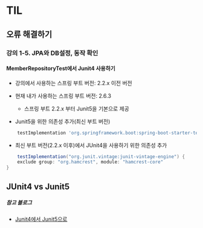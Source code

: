 # TIL

## 오류 해결하기

### 강의 1-5. JPA와 DB설정, 동작 확인

#### MemberRepositoryTest에서 Junit4 사용하기

* 강의에서 사용하는 스프링 부트 버전: 2.2.x 이전 버전
* 현재 내가 사용하는 스프링 부트 버전: 2.6.3
    * 스프링 부트 2.2.x 부터 Junit5을 기본으로 제공

* Junit5을 위한 의존성 추가(최신 부트 버전)

```groovy
    testImplementation 'org.springframework.boot:spring-boot-starter-test'
```

* 최신 부트 버전(2.2.x 이후)에서 JUnit4을 사용하기 위한 의존성 추가

```groovy
    testImplementation("org.junit.vintage:junit-vintage-engine") {
    exclude group: "org.hamcrest", module: "hamcrest-core"
}
```

## JUnit4 vs Junit5



##### 참고 블로그

* [Junit4에서 Junit5으로](https://sabarada.tistory.com/79)

